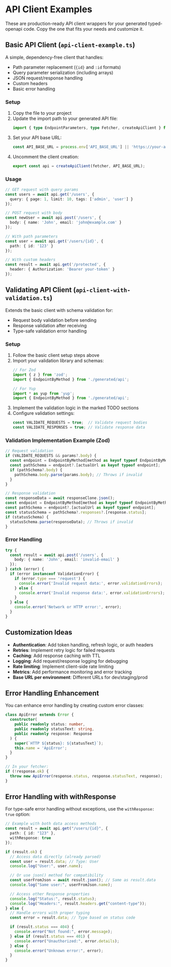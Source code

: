 # API Client Examples

These are production-ready API client wrappers for your generated typed-openapi code. Copy the one that fits your needs and customize it.

## Basic API Client (`api-client-example.ts`)

A simple, dependency-free client that handles:
- Path parameter replacement (`{id}` and `:id` formats)
- Query parameter serialization (including arrays)
- JSON request/response handling
- Custom headers
- Basic error handling

### Setup

1. Copy the file to your project
2. Update the import path to your generated API file:
   ```typescript
   import { type EndpointParameters, type Fetcher, createApiClient } from './generated/api';
   ```
3. Set your API base URL:
   ```typescript
   const API_BASE_URL = process.env['API_BASE_URL'] || 'https://your-api.com';
   ```
4. Uncomment the client creation:
   ```typescript
   export const api = createApiClient(fetcher, API_BASE_URL);
   ```

### Usage

```typescript
// GET request with query params
const users = await api.get('/users', {
  query: { page: 1, limit: 10, tags: ['admin', 'user'] }
});

// POST request with body
const newUser = await api.post('/users', {
  body: { name: 'John', email: 'john@example.com' }
});

// With path parameters
const user = await api.get('/users/{id}', {
  path: { id: '123' }
});

// With custom headers
const result = await api.get('/protected', {
  header: { Authorization: 'Bearer your-token' }
});
```

## Validating API Client (`api-client-with-validation.ts`)

Extends the basic client with schema validation for:
- Request body validation before sending
- Response validation after receiving
- Type-safe validation error handling

### Setup

1. Follow the basic client setup steps above
2. Import your validation library and schemas:
   ```typescript
   // For Zod
   import { z } from 'zod';
   import { EndpointByMethod } from './generated/api';

   // For Yup
   import * as yup from 'yup';
   import { EndpointByMethod } from './generated/api';
   ```
3. Implement the validation logic in the marked TODO sections
4. Configure validation settings:
   ```typescript
   const VALIDATE_REQUESTS = true;  // Validate request bodies
   const VALIDATE_RESPONSES = true; // Validate response data
   ```

### Validation Implementation Example (Zod)

```typescript
// Request validation
if (VALIDATE_REQUESTS && params?.body) {
  const endpoint = EndpointByMethod[method as keyof typeof EndpointByMethod];
  const pathSchema = endpoint?.[actualUrl as keyof typeof endpoint];
  if (pathSchema?.body) {
    pathSchema.body.parse(params.body); // Throws if invalid
  }
}

// Response validation
const responseData = await responseClone.json();
const endpoint = EndpointByMethod[method as keyof typeof EndpointByMethod];
const pathSchema = endpoint?.[actualUrl as keyof typeof endpoint];
const statusSchema = pathSchema?.responses?.[response.status];
if (statusSchema) {
  statusSchema.parse(responseData); // Throws if invalid
}
```

### Error Handling

```typescript
try {
  const result = await api.post('/users', {
    body: { name: 'John', email: 'invalid-email' }
  });
} catch (error) {
  if (error instanceof ValidationError) {
    if (error.type === 'request') {
      console.error('Invalid request data:', error.validationErrors);
    } else {
      console.error('Invalid response data:', error.validationErrors);
    }
  } else {
    console.error('Network or HTTP error:', error);
  }
}
```

## Customization Ideas

- **Authentication**: Add token handling, refresh logic, or auth headers
- **Retries**: Implement retry logic for failed requests
- **Caching**: Add response caching with TTL
- **Logging**: Add request/response logging for debugging
- **Rate limiting**: Implement client-side rate limiting
- **Metrics**: Add performance monitoring and error tracking
- **Base URL per environment**: Different URLs for dev/staging/prod

## Error Handling Enhancement

You can enhance error handling by creating custom error classes:

```typescript
class ApiError extends Error {
  constructor(
    public readonly status: number,
    public readonly statusText: string,
    public readonly response: Response
  ) {
    super(`HTTP ${status}: ${statusText}`);
    this.name = 'ApiError';
  }
}

// In your fetcher:
if (!response.ok) {
  throw new ApiError(response.status, response.statusText, response);
}
```

## Error Handling with withResponse

For type-safe error handling without exceptions, use the `withResponse: true` option:

```typescript
// Example with both data access methods
const result = await api.get("/users/{id}", {
  path: { id: "123" },
  withResponse: true
});

if (result.ok) {
  // Access data directly (already parsed)
  const user = result.data; // Type: User
  console.log("User:", user.name);

  // Or use json() method for compatibility
  const userFromJson = await result.json(); // Same as result.data
  console.log("Same user:", userFromJson.name);

  // Access other Response properties
  console.log("Status:", result.status);
  console.log("Headers:", result.headers.get("content-type"));
} else {
  // Handle errors with proper typing
  const error = result.data; // Type based on status code

  if (result.status === 404) {
    console.error("Not found:", error.message);
  } else if (result.status === 401) {
    console.error("Unauthorized:", error.details);
  } else {
    console.error("Unknown error:", error);
  }
}
```
